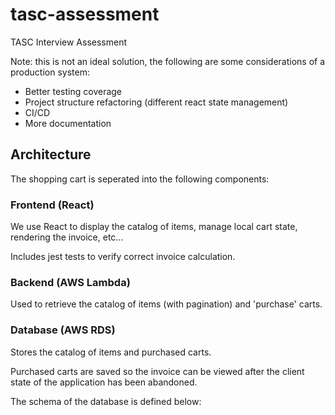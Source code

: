 # tasc-assessment
TASC Interview Assessment

Note: this is not an ideal solution, the following are some considerations of a production system:
* Better testing coverage
* Project structure refactoring (different react state management)
* CI/CD
* More documentation

## Architecture
The shopping cart is seperated into the following components:

### Frontend (React)
We use React to display the catalog of items, manage local cart state, rendering the invoice, etc...

Includes jest tests to verify correct invoice calculation.

### Backend (AWS Lambda)
Used to retrieve the catalog of items (with pagination) and 'purchase' carts.

### Database (AWS RDS)
Stores the catalog of items and purchased carts.

Purchased carts are saved so the invoice can be viewed after the client state of the application has been abandoned.

The schema of the database is defined below:
